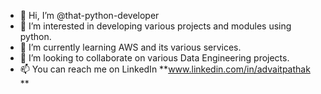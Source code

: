 - 👋 Hi, I’m @that-python-developer
- 👀 I’m interested in developing various projects and modules using python.
- 🌱 I’m currently learning AWS and its various services.
- 💞️ I’m looking to collaborate on various Data Engineering projects.
- 📫 You can reach me on LinkedIn **www.linkedin.com/in/advaitpathak **

<!---
that-python-developer/that-python-developer is a ✨ special ✨ repository because its `README.md` (this file) appears on your GitHub profile.
You can click the Preview link to take a look at your changes.
--->
